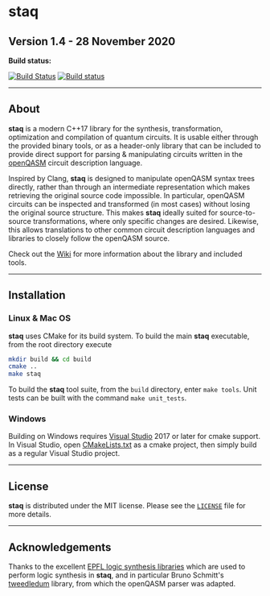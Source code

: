 # staq
## Version 1.4 - 28 November 2020

**Build status:**

[![Build Status](https://travis-ci.com/softwareQinc/staq.svg?branch=main)](https://travis-ci.com/softwareQinc/staq)
[![Build status](https://ci.appveyor.com/api/projects/status/gwc8fde2jdp3tol7?svg=true)](https://ci.appveyor.com/project/vsoftco/staq)

---
## About

**staq** is a modern C++17 library for the synthesis, transformation,
optimization and compilation of quantum circuits. It is usable either 
through the provided binary tools, or as a header-only library that can 
be included to provide direct support for parsing & manipulating circuits
written in the [openQASM](https://github.com/Qiskit/openqasm) circuit
description language.

Inspired by Clang, **staq** is designed to manipulate openQASM syntax trees
directly, rather than through an intermediate representation which makes 
retrieving the original source code impossible. In particular, openQASM
circuits can be inspected and transformed (in most cases) without losing the
original source structure. This makes **staq** ideally suited for
source-to-source transformations, where only specific changes are desired.
Likewise, this allows translations to other common circuit description languages
and libraries to closely follow the openQASM source.

Check out the [Wiki](https://github.com/softwareQinc/staq/wiki) for
more information about the library and included tools.

---
## Installation

### Linux & Mac OS
**staq** uses CMake for its build system. To build the main **staq** 
executable, from the root directory execute

  ```bash
  mkdir build && cd build
  cmake ..
  make staq
  ```

To build the **staq** tool suite, from the `build` directory, enter 
`make tools`. Unit tests can be built with the command `make unit_tests`.

### Windows
Building on Windows requires [Visual Studio](https://www.visualstudio.com) 2017 
or later for cmake support. In Visual Studio, open
[CMakeLists.txt](https://github.com/softwareQinc/staq/blob/main/CMakeLists.txt)
as a cmake project, then simply build as a regular Visual Studio project.

---
## License
**staq** is distributed under the MIT license. Please see the
[`LICENSE`](https://github.com/softwareQinc/staq/blob/main/LICENSE) file for
more details.

---
## Acknowledgements
Thanks to the excellent [EPFL logic synthesis
libraries](https://github.com/lsils/lstools-showcase) which are used to perform
logic synthesis in **staq**, and in particular Bruno Schmitt's
[tweedledum](https://github.com/boschmitt/tweedledum) library, from which the
openQASM parser was adapted.
